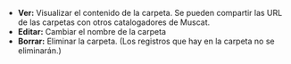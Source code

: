 * **Ver:** Visualizar el contenido de la carpeta. Se pueden compartir las URL de las carpetas con otros catalogadores de Muscat.
* **Editar:** Cambiar el nombre de la carpeta
* **Borrar:** Eliminar la carpeta. (Los registros que hay en la carpeta no se eliminarán.)
